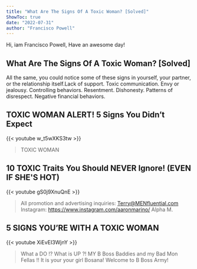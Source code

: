 ```yaml
---
title: "What Are The Signs Of A Toxic Woman? [Solved]"
ShowToc: true 
date: "2022-07-31"
author: "Francisco Powell" 
---
```


Hi, iam Francisco Powell, Have an awesome day!
## What Are The Signs Of A Toxic Woman? [Solved]
All the same, you could notice some of these signs in yourself, your partner, or the relationship itself.Lack of support. 
 Toxic communication. 
 Envy or jealousy. 
 Controlling behaviors. 
 Resentment. 
 Dishonesty. 
 Patterns of disrespect. 
 Negative financial behaviors.

## TOXIC WOMAN ALERT! 5 Signs You Didn’t Expect
{{< youtube w_t5wXKS3tw >}}
>TOXIC WOMAN

## 10 TOXIC Traits You Should NEVER Ignore! (EVEN IF SHE'S HOT)
{{< youtube gS0j9XnuQnE >}}
>All promotion and advertising inquiries: Terry@MENfluential.com Instagram: https://www.instagram.com/aaronmarino/ Alpha M.

## 5 SIGNS YOU’RE WITH A TOXIC WOMAN
{{< youtube XiEvEI3WjnY >}}
>What a DO !? What is UP ?! MY B Boss Baddies and my Bad Mon Fellas !! It is your your girl Bosana! Welcome to B Boss Army!

